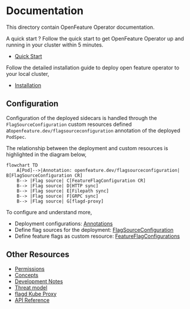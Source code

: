 # Documentation

This directory contain OpenFeature Operator documentation. 

A quick start ? Follow the quick start to get OpenFeature Operator up and running in your cluster within 5 minutes.

- [Quick Start](./quick_start.md)

Follow the detailed installation guide to deploy open feature operator to your local cluster, 

- [Installation](./installation.md)

## Configuration

Configuration of the deployed sidecars is handled through the `FlagSourceConfiguration` custom resources defined at`openfeature.dev/flagsourceconfiguration` annotation of the deployed `PodSpec`.

The relationship between the deployment and custom resources is highlighted in the diagram below,

```mermaid
flowchart TD
    A[Pod]-->|Annotation: openfeature.dev/flagsourceconfiguration| B[FlagSourceConfiguration CR]
    B--> |Flag source| C[FeatureFlagConfiguration CR]
    B--> |Flag source| D[HTTP sync]
    B--> |Flag source| E[Filepath sync]
    B--> |Flag source| F[GRPC sync]
    B--> |Flag source| G[flagd-proxy]
```

To configure and understand more,

- Deployment configurations: [Annotations](./annotations.md)
- Define flag sources for the deployment: [FlagSourceConfiguration](./flag_source_configuration.md)
- Define feature flags as custom resource: [FeatureFlagConfigurations](./feature_flag_configuration.md)

## Other Resources
- [Permissions](./permissions.md)
- [Concepts](./concepts.md)
- [Development Notes](./development_notes.md)
- [Threat model](./threat_model.md)
- [flagd Kube Proxy](./flagd_proxy.md)
- [API Reference](./crds.md)